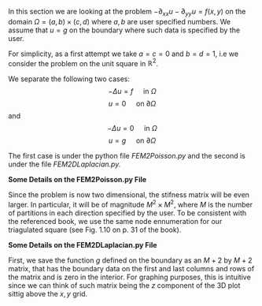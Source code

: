 In this section we are looking at the problem $-\partial_{xx} u - \partial_{yy} u = f(x,y)$ on the domain $\Omega = (a,b)\times(c,d)$ where $a,b$ are user specified numbers. We assume that $u=g$ on the boundary where such data is specified by the user. 

For simplicity, as a first attempt we take $a=c=0$ and $b=d=1$, i.e we consider the problem on the unit square in $\mathbb{R}^2$.

We separate the following two cases: 
$$-\Delta u=f \quad \text{ in } \Omega$$
$$u = 0 \quad \text{ on } \partial \Omega$$ 
and
$$-\Delta u=0 \quad \text{ in } \Omega$$
$$u = g \quad \text{ on } \partial \Omega$$ 

The first case is under the python file *FEM2Poisson.py* and the second is under the file *FEM2DLaplacian.py.*

**Some Details on the FEM2Poisson.py File**

Since the problem is now two dimensional, the stifness matrix will be even larger. In particular, it will be of magnitude $M^2 \times M^2$, where $M$ is the number of partitions in each direction specified by the user. To be consistent with the referenced book, we use the same node ennumeration for our triagulated square (see Fig. 1.10 on p. 31 of the book).

**Some Details on the FEM2DLaplacian.py File**

First, we save the function $g$ defined on the boundary as an $M+2$ by $M+2$ matrix, that has the boundary data on the first and last columns and rows of the matrix and is zero in the interior. For graphing purposes, this is intuitive since we can think of such matrix being the $z$ component of the 3D plot sittig above the $x,y$ grid.